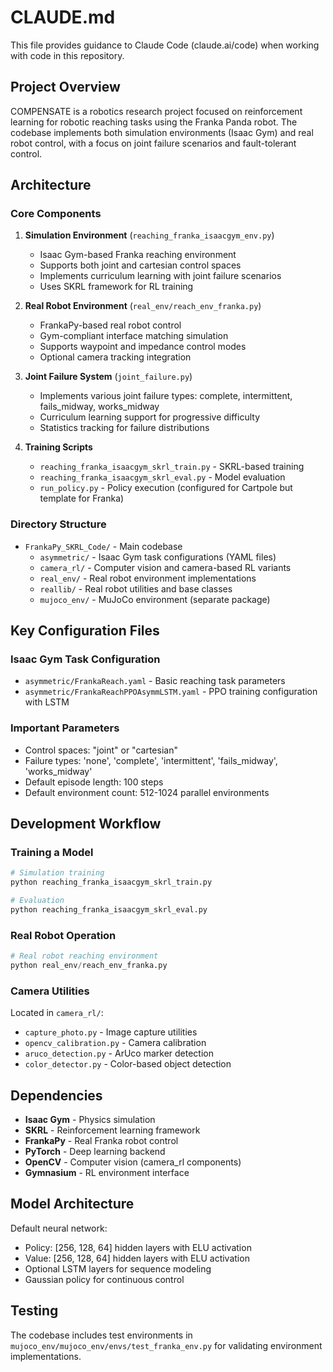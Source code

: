 # CLAUDE.md

This file provides guidance to Claude Code (claude.ai/code) when working with code in this repository.

## Project Overview

COMPENSATE is a robotics research project focused on reinforcement learning for robotic reaching tasks using the Franka Panda robot. The codebase implements both simulation environments (Isaac Gym) and real robot control, with a focus on joint failure scenarios and fault-tolerant control.

## Architecture

### Core Components

1. **Simulation Environment** (`reaching_franka_isaacgym_env.py`)
   - Isaac Gym-based Franka reaching environment
   - Supports both joint and cartesian control spaces
   - Implements curriculum learning with joint failure scenarios
   - Uses SKRL framework for RL training

2. **Real Robot Environment** (`real_env/reach_env_franka.py`)
   - FrankaPy-based real robot control
   - Gym-compliant interface matching simulation
   - Supports waypoint and impedance control modes
   - Optional camera tracking integration

3. **Joint Failure System** (`joint_failure.py`)
   - Implements various joint failure types: complete, intermittent, fails_midway, works_midway
   - Curriculum learning support for progressive difficulty
   - Statistics tracking for failure distributions

4. **Training Scripts**
   - `reaching_franka_isaacgym_skrl_train.py` - SKRL-based training
   - `reaching_franka_isaacgym_skrl_eval.py` - Model evaluation
   - `run_policy.py` - Policy execution (configured for Cartpole but template for Franka)

### Directory Structure

- `FrankaPy_SKRL_Code/` - Main codebase
  - `asymmetric/` - Isaac Gym task configurations (YAML files)
  - `camera_rl/` - Computer vision and camera-based RL variants
  - `real_env/` - Real robot environment implementations
  - `reallib/` - Real robot utilities and base classes
  - `mujoco_env/` - MuJoCo environment (separate package)

## Key Configuration Files

### Isaac Gym Task Configuration
- `asymmetric/FrankaReach.yaml` - Basic reaching task parameters
- `asymmetric/FrankaReachPPOAsymmLSTM.yaml` - PPO training configuration with LSTM

### Important Parameters
- Control spaces: "joint" or "cartesian"
- Failure types: 'none', 'complete', 'intermittent', 'fails_midway', 'works_midway'
- Default episode length: 100 steps
- Default environment count: 512-1024 parallel environments

## Development Workflow

### Training a Model
```python
# Simulation training
python reaching_franka_isaacgym_skrl_train.py

# Evaluation
python reaching_franka_isaacgym_skrl_eval.py
```

### Real Robot Operation
```python
# Real robot reaching environment
python real_env/reach_env_franka.py
```

### Camera Utilities
Located in `camera_rl/`:
- `capture_photo.py` - Image capture utilities  
- `opencv_calibration.py` - Camera calibration
- `aruco_detection.py` - ArUco marker detection
- `color_detector.py` - Color-based object detection

## Dependencies

- **Isaac Gym** - Physics simulation
- **SKRL** - Reinforcement learning framework  
- **FrankaPy** - Real Franka robot control
- **PyTorch** - Deep learning backend
- **OpenCV** - Computer vision (camera_rl components)
- **Gymnasium** - RL environment interface

## Model Architecture

Default neural network:
- Policy: [256, 128, 64] hidden layers with ELU activation
- Value: [256, 128, 64] hidden layers with ELU activation  
- Optional LSTM layers for sequence modeling
- Gaussian policy for continuous control

## Testing

The codebase includes test environments in `mujoco_env/mujoco_env/envs/test_franka_env.py` for validating environment implementations.